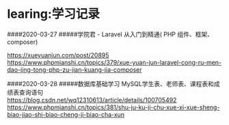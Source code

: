 # learing:学习记录

####2020-03-27
#####学院君 - Laravel 从入门到精通( PHP 组件、框架、composer)

https://xueyuanjun.com/post/20895  
https://www.phpmianshi.cn/topics/379/xue-yuan-jun-laravel-cong-ru-men-dao-jing-tong-php-zu-jian-kuang-jia-composer  

####2020-03-28
#####数据库基础学习
MySQL学生表、老师表、课程表和成绩表查询语句  
https://blog.csdn.net/wq12310613/article/details/100705492
https://www.phpmianshi.cn/topics/381/shu-ju-ku-ji-chu-xue-xi-xue-sheng-biao-jiao-shi-biao-cheng-ji-biao-cha-xun